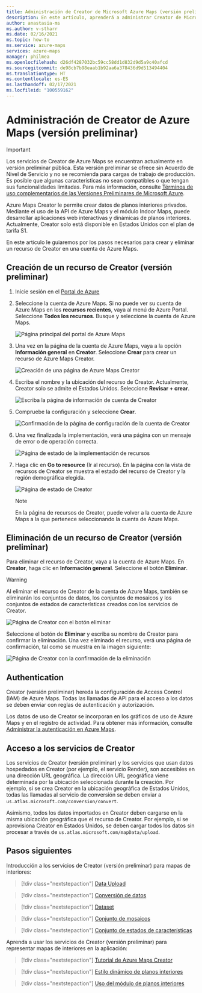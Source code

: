 ```yaml
---
title: Administración de Creator de Microsoft Azure Maps (versión preliminar)
description: En este artículo, aprenderá a administrar Creator de Microsoft Azure Maps (versión preliminar).
author: anastasia-ms
ms.author: v-stharr
ms.date: 02/16/2021
ms.topic: how-to
ms.service: azure-maps
services: azure-maps
manager: philmea
ms.openlocfilehash: d26df4287032bc59cc58dd1d832d9d5a9c40afcd
ms.sourcegitcommit: de98cb7b98eaab1b92aa6a378436d9d513494404
ms.translationtype: HT
ms.contentlocale: es-ES
ms.lasthandoff: 02/17/2021
ms.locfileid: "100559162"
---
```

# <a name="manage-azure-maps-creator-preview"></a>Administración de Creator de Azure Maps (versión preliminar) 

> [!IMPORTANT]
> Los servicios de Creator de Azure Maps se encuentran actualmente en versión preliminar pública.
> Esta versión preliminar se ofrece sin Acuerdo de Nivel de Servicio y no se recomienda para cargas de trabajo de producción. Es posible que algunas características no sean compatibles o que tengan sus funcionalidades limitadas. Para más información, consulte [Términos de uso complementarios de las Versiones Preliminares de Microsoft Azure](https://azure.microsoft.com/support/legal/preview-supplemental-terms/).

Azure Maps Creator le permite crear datos de planos interiores privados. Mediante el uso de la API de Azure Maps y el módulo Indoor Maps, puede desarrollar aplicaciones web interactivas y dinámicas de planos interiores. Actualmente, Creator solo está disponible en Estados Unidos con el plan de tarifa S1.

En este artículo le guiaremos por los pasos necesarios para crear y eliminar un recurso de Creator en una cuenta de Azure Maps.

## <a name="create-creator-preview-resource"></a>Creación de un recurso de Creator (versión preliminar)

1. Inicie sesión en el [Portal de Azure](https://portal.azure.com)

2. Seleccione la cuenta de Azure Maps. Si no puede ver su cuenta de Azure Maps en los **recursos recientes**, vaya al menú de Azure Portal. Seleccione **Todos los recursos**. Busque y seleccione la cuenta de Azure Maps.

    ![Página principal del portal de Azure Maps](./media/how-to-manage-creator/select-maps-account.png)

3. Una vez en la página de la cuenta de Azure Maps, vaya a la opción **Información general** en **Creator**. Seleccione **Crear** para crear un recurso de Azure Maps Creator.

    ![Creación de una página de Azure Maps Creator](./media/how-to-manage-creator/creator-blade-settings.png)

4. Escriba el nombre y la ubicación del recurso de Creator. Actualmente, Creator solo se admite el Estados Unidos. Seleccione **Revisar + crear**.

   ![Escriba la página de información de cuenta de Creator](./media/how-to-manage-creator/creator-creation-dialog.png)

5. Compruebe la configuración y seleccione **Crear**.

    ![Confirmación de la página de configuración de la cuenta de Creator](./media/how-to-manage-creator/creator-create-dialog.png)

6. Una vez finalizada la implementación, verá una página con un mensaje de error o de operación correcta.

   ![Página de estado de la implementación de recursos](./media/how-to-manage-creator/creator-resource-created.png)

7. Haga clic en **Go to resource** (Ir al recurso). En la página con la vista de recursos de Creator se muestra el estado del recurso de Creator y la región demográfica elegida.

    ![Página de estado de Creator](./media/how-to-manage-creator/creator-resource-view.png)

   >[!NOTE]
   >En la página de recursos de Creator, puede volver a la cuenta de Azure Maps a la que pertenece seleccionando la cuenta de Azure Maps.

## <a name="delete-creator-preview-resource"></a>Eliminación de un recurso de Creator (versión preliminar)

Para eliminar el recurso de Creator, vaya a la cuenta de Azure Maps. En **Creator**, haga clic en **Información general**. Seleccione el botón **Eliminar**.

>[!WARNING]
>Al eliminar el recurso de Creator de la cuenta de Azure Maps, también se eliminarán los conjuntos de datos, los conjuntos de mosaicos y los conjuntos de estados de características creados con los servicios de Creator.

![Página de Creator con el botón eliminar](./media/how-to-manage-creator/creator-delete.png)

Seleccione el botón de **Eliminar** y escriba su nombre de Creator para confirmar la eliminación. Una vez eliminado el recurso, verá una página de confirmación, tal como se muestra en la imagen siguiente:

![Página de Creator con la confirmación de la eliminación](./media/how-to-manage-creator/creator-confirm-delete.png)

## <a name="authentication"></a>Authentication

Creator (versión preliminar) hereda la configuración de Access Control (IAM) de Azure Maps. Todas las llamadas de API para el acceso a los datos se deben enviar con reglas de autenticación y autorización.

Los datos de uso de Creator se incorporan en los gráficos de uso de Azure Maps y en el registro de actividad.  Para obtener más información, consulte [Administrar la autenticación en Azure Maps](./how-to-manage-authentication.md).

## <a name="access-to-creator-services"></a>Acceso a los servicios de Creator

Los servicios de Creator (versión preliminar) y los servicios que usan datos hospedados en Creator (por ejemplo, el servicio Render), son accesibles en una dirección URL geográfica. La dirección URL geográfica viene determinada por la ubicación seleccionada durante la creación. Por ejemplo, si se crea Creator en la ubicación geográfica de Estados Unidos, todas las llamadas al servicio de conversión se deben enviar a `us.atlas.microsoft.com/conversion/convert`.

Asimismo, todos los datos importados en Creator deben cargarse en la misma ubicación geográfica que el recurso de Creator. Por ejemplo, si se aprovisiona Creator en Estados Unidos, se deben cargar todos los datos sin procesar a través de `us.atlas.microsoft.com/mapData/upload`.

## <a name="next-steps"></a>Pasos siguientes

Introducción a los servicios de Creator (versión preliminar) para mapas de interiores:

> [!div class="nextstepaction"]
> [Data Upload](creator-indoor-maps.md#upload-a-drawing-package)

> [!div class="nextstepaction"]
> [Conversión de datos](creator-indoor-maps.md#convert-a-drawing-package)

> [!div class="nextstepaction"]
> [Dataset](creator-indoor-maps.md#datasets)

> [!div class="nextstepaction"]
> [Conjunto de mosaicos](creator-indoor-maps.md#tilesets)

> [!div class="nextstepaction"]
> [Conjunto de estados de características](creator-indoor-maps.md#feature-statesets)

Aprenda a usar los servicios de Creator (versión preliminar) para representar mapas de interiores en la aplicación:

> [!div class="nextstepaction"]
> [Tutorial de Azure Maps Creator](tutorial-creator-indoor-maps.md)

> [!div class="nextstepaction"]
> [Estilo dinámico de planos interiores](indoor-map-dynamic-styling.md)

> [!div class="nextstepaction"]
> [Uso del módulo de planos interiores](how-to-use-indoor-module.md)